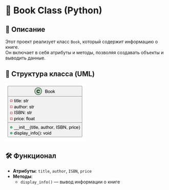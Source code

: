 # 📖 Book Class (Python)

## 📌 Описание
Этот проект реализует класс `Book`, который содержит информацию о книге.  
Он включает в себя атрибуты и методы, позволяя создавать объекты и выводить данные.

## 🔹 Структура класса (UML)
![UML Diagram](book.uml.png)

## 🛠 Функционал
- **Атрибуты**: `title`, `author`, `ISBN`, `price`
- **Методы**:
  - `display_info()` — вывод информации о книге


